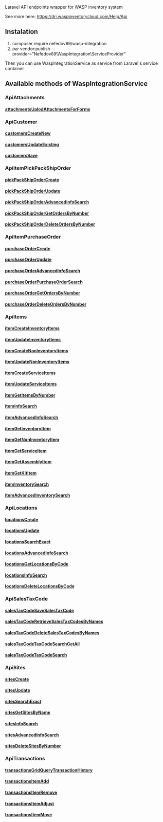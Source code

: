 Laravel API endpoints wrapper for WASP inventory system

See more here: https://dri.waspinventorycloud.com/Help/Api

## Instalation

1. composer require nefedov89/wasp-integration
2. par vendor:publish --provider="Nefedov89\WaspIntegration\ServiceProvider"

Then you can use WaspIntegrationService as service from Laravel's service container

## Available methods of WaspIntegrationService

### ApiAttachments
#### <a target="_blank" href="https://dri.waspinventorycloud.com/Help/Details?apiId=POST-public-api-attachments-uplodAttachmentsForForms">attachmentsUplodAttachmentsForForms</a>

### ApiCustomer
#### <a target="_blank" href="https://dri.waspinventorycloud.com/Help/Details?apiId=POST-public-api-customers-createNew">customersCreateNew</a> 
#### <a target="_blank" href="https://dri.waspinventorycloud.com/Help/Details?apiId=POST-public-api-customers-updateExisting">customersUpdateExisting</a> 
#### <a target="_blank" href="https://dri.waspinventorycloud.com/Help/Details?apiId=POST-public-api-customers-save">customersSave</a> 

### ApiItemPickPackShipOrder
#### <a target="_blank" href="https://dri.waspinventorycloud.com/Help/Details?apiId=POST-public-api-ic-pickpackshiporder-create">pickPackShipOrderCreate</a>
#### <a target="_blank" href="https://dri.waspinventorycloud.com/Help/Details?apiId=POST-public-api-ic-pickpackshiporder-update">pickPackShipOrderUpdate</a>
#### <a target="_blank" href="https://dri.waspinventorycloud.com/Help/Details?apiId=POST-public-api-ic-pickpackshiporder-advancedinfosearch">pickPackShipOrderAdvancedInfoSearch</a>
#### <a target="_blank" href="https://dri.waspinventorycloud.com/Help/Details?apiId=POST-public-api-ic-pickpackshiporder-getordersbynumber">pickPackShipOrderGetOrdersByNumber</a>
#### <a target="_blank" href="https://dri.waspinventorycloud.com/Help/Details?apiId=POST-public-api-ic-pickpackshiporder-deleteordersbynumber">pickPackShipOrderDeleteOrdersByNumber</a>

### ApiItemPurchaseOrder
#### <a target="_blank" href="https://dri.waspinventorycloud.com/Help/Details?apiId=POST-public-api-ic-purchaseorder-create">purchaseOrderCreate</a>
#### <a target="_blank" href="https://dri.waspinventorycloud.com/Help/Details?apiId=POST-public-api-ic-purchaseorder-update">purchaseOrderUpdate</a>
#### <a target="_blank" href="https://dri.waspinventorycloud.com/Help/Details?apiId=POST-public-api-ic-purchaseorder-advancedinfosearch">purchaseOrderAdvancedInfoSearch</a>
#### <a target="_blank" href="https://dri.waspinventorycloud.com/Help/Details?apiId=POST-public-api-ic-purchaseorder-purchaseordersearch">purchaseOrderPurchaseOrderSearch</a>
#### <a target="_blank" href="https://dri.waspinventorycloud.com/Help/Details?apiId=POST-public-api-ic-purchaseorder-getordersbynumber">purchaseOrderGetOrdersByNumber</a>
#### <a target="_blank" href="https://dri.waspinventorycloud.com/Help/Details?apiId=POST-public-api-ic-purchaseorder-deleteordersbynumber">purchaseOrderDeleteOrdersByNumber</a>

### ApiItems
#### <a target="_blank" href="https://dri.waspinventorycloud.com/Help/Details?apiId=POST-public-api-ic-item-createInventoryItems">itemCreateInventoryItems</a>
#### <a target="_blank" href="https://dri.waspinventorycloud.com/Help/Details?apiId=POST-public-api-ic-item-updateInventoryItems">itemUpdateInventoryItems</a>
#### <a target="_blank" href="https://dri.waspinventorycloud.com/Help/Details?apiId=POST-public-api-ic-item-createNonInventoryItems">itemCreateNonInventoryItems</a>
#### <a target="_blank" href="https://dri.waspinventorycloud.com/Help/Details?apiId=POST-public-api-ic-item-updateNonInventoryItems">itemUpdateNonInventoryItems</a>
#### <a target="_blank" href="https://dri.waspinventorycloud.com/Help/Details?apiId=POST-public-api-ic-item-createServiceItems">itemCreateServiceItems</a>
#### <a target="_blank" href="https://dri.waspinventorycloud.com/Help/Details?apiId=POST-public-api-ic-item-updateServiceItems">itemUpdateServiceItems</a>
#### <a target="_blank" href="https://dri.waspinventorycloud.com/Help/Details?apiId=POST-public-api-ic-item-getitemsbynumber">itemGetItemsByNumber</a>
#### <a target="_blank" href="https://dri.waspinventorycloud.com/Help/Details?apiId=POST-public-api-ic-item-infosearch">itemInfoSearch</a>
#### <a target="_blank" href="https://dri.waspinventorycloud.com/Help/Details?apiId=POST-public-api-ic-item-advancedinfosearch">itemAdvancedInfoSearch</a>
#### <a target="_blank" href="https://dri.waspinventorycloud.com/Help/Details?apiId=POST-public-api-ic-item-getinventoryitem-itemNumber">itemGetInventoryItem</a>
#### <a target="_blank" href="https://dri.waspinventorycloud.com/Help/Details?apiId=POST-public-api-ic-item-getnoninventoryitem-itemNumber">itemGetNonInventoryItem</a>
#### <a target="_blank" href="https://dri.waspinventorycloud.com/Help/Details?apiId=POST-public-api-ic-item-getserviceitem-itemNumber">itemGetServiceItem</a>
#### <a target="_blank" href="https://dri.waspinventorycloud.com/Help/Details?apiId=POST-public-api-ic-item-getassemblyitem-itemNumber">itemGetAssemblyItem</a>
#### <a target="_blank" href="https://dri.waspinventorycloud.com/Help/Details?apiId=POST-public-api-ic-item-getkititem-itemNumber">itemGetKitItem</a>
#### <a target="_blank" href="https://dri.waspinventorycloud.com/Help/Details?apiId=POST-public-api-ic-item-inventorysearch">itemInventorySearch</a>
#### <a target="_blank" href="https://dri.waspinventorycloud.com/Help/Details?apiId=POST-public-api-ic-item-advancedinventorysearch">itemAdvancedInventorySearch</a>

### ApiLocations
#### <a target="_blank" href="https://dri.waspinventorycloud.com/Help/Details?apiId=POST-public-api-locations-create">locationsCreate</a>
#### <a target="_blank" href="https://dri.waspinventorycloud.com/Help/Details?apiId=POST-public-api-locations-update">locationsUpdate</a>
#### <a target="_blank" href="https://dri.waspinventorycloud.com/Help/Details?apiId=POST-public-api-locations-search-exact">locationsSearchExact</a>
#### <a target="_blank" href="https://dri.waspinventorycloud.com/Help/Details?apiId=POST-public-api-locations-advancedinfosearch">locationsAdvancedInfoSearch</a>
#### <a target="_blank" href="https://dri.waspinventorycloud.com/Help/Details?apiId=POST-public-api-locations-getlocationsbycode">locationsGetLocationsByCode</a>
#### <a target="_blank" href="https://dri.waspinventorycloud.com/Help/Details?apiId=POST-public-api-locations-infosearch">locationsInfoSearch</a>
#### <a target="_blank" href="https://dri.waspinventorycloud.com/Help/Details?apiId=POST-public-api-locations-deletelocationsbycode">locationsDeleteLocationsByCode</a>

### ApiSalesTaxCode
#### <a target="_blank" href="https://dri.waspinventorycloud.com/Help/Details?apiId=POST-public-api-ic-salestaxcode-SaveSalesTaxCode">salesTaxCodeSaveSalesTaxCode</a>
#### <a target="_blank" href="https://dri.waspinventorycloud.com/Help/Details?apiId=POST-public-api-ic-salestaxcode-RetrieveSalesTaxCodesByNames">salesTaxCodeRetrieveSalesTaxCodesByNames</a>
#### <a target="_blank" href="https://dri.waspinventorycloud.com/Help/Details?apiId=POST-public-api-ic-salestaxcode-DeleteSalesTaxCodesByNames">salesTaxCodeDeleteSalesTaxCodesByNames</a>
#### <a target="_blank" href="https://dri.waspinventorycloud.com/Help/Details?apiId=GET-public-api-ic-salestaxcode-TaxCodeSearchGetAll">salesTaxCodeTaxCodeSearchGetAll</a>
#### <a target="_blank" href="https://dri.waspinventorycloud.com/Help/Details?apiId=POST-public-api-ic-salestaxcode-TaxCodeSearch">salesTaxCodeTaxCodeSearch</a>

### ApiSites
#### <a target="_blank" href="https://dri.waspinventorycloud.com/Help/Details?apiId=POST-public-api-sites-create">sitesCreate</a>
#### <a target="_blank" href="https://dri.waspinventorycloud.com/Help/Details?apiId=POST-public-api-sites-update">sitesUpdate</a>
#### <a target="_blank" href="https://dri.waspinventorycloud.com/Help/Details?apiId=POST-public-api-sites-search-exact">sitesSearchExact</a>
#### <a target="_blank" href="https://dri.waspinventorycloud.com/Help/Details?apiId=POST-public-api-sites-getsitesbyname">sitesGetSitesByName</a>
#### <a target="_blank" href="https://dri.waspinventorycloud.com/Help/Details?apiId=POST-public-api-sites-infosearch">sitesInfoSearch</a>
#### <a target="_blank" href="https://dri.waspinventorycloud.com/Help/Details?apiId=POST-public-api-sites-advancedinfosearch">sitesAdvancedInfoSearch</a>
#### <a target="_blank" href="https://dri.waspinventorycloud.com/Help/Details?apiId=POST-public-api-sites-deletesitesbynumber">sitesDeleteSitesByNumber</a>

### ApiTransactions
#### <a target="_blank" href="https://dri.waspinventorycloud.com/Help/Details?apiId=POST-public-api-transactions-grid-query-transaction-history">transactionsGridQueryTransactionHistory</a>
#### <a target="_blank" href="https://dri.waspinventorycloud.com/Help/Details?apiId=POST-public-api-transactions-item-add">transactionsItemAdd</a>
#### <a target="_blank" href="https://dri.waspinventorycloud.com/Help/Details?apiId=POST-public-api-transactions-item-remove">transactionsItemRemove</a>
#### <a target="_blank" href="https://dri.waspinventorycloud.com/Help/Details?apiId=POST-public-api-transactions-item-adjust">transactionsItemAdjust</a>
#### <a target="_blank" href="https://dri.waspinventorycloud.com/Help/Details?apiId=POST-public-api-transactions-item-move">transactionsItemMove</a>
